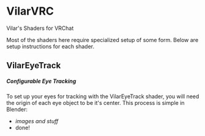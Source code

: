 # VilarVRC
Vilar's Shaders for VRChat

Most of the shaders here require specialized setup of some form. Below are setup instructions for each shader.

## VilarEyeTrack
##### Configurable Eye Tracking

To set up your eyes for tracking with the VilarEyeTrack shader, you will need the origin of each eye object to be it's center. This process is simple in Blender:

* *images and stuff*
* done!
